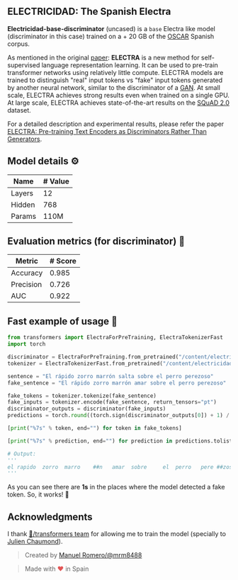 ## ELECTRICIDAD: The Spanish Electra

**Electricidad-base-discriminator** (uncased) is a ```base``` Electra like model (discriminator in this case) trained on a + 20 GB of  the [OSCAR](https://oscar-corpus.com/) Spanish corpus.

As mentioned in the original [paper](https://openreview.net/pdf?id=r1xMH1BtvB):
**ELECTRA** is a new method for self-supervised language representation learning. It can be used to pre-train transformer networks using relatively little compute. ELECTRA models are trained to distinguish "real" input tokens vs "fake" input tokens generated by another neural network, similar to the discriminator of a [GAN](https://arxiv.org/pdf/1406.2661.pdf). At small scale, ELECTRA achieves strong results even when trained on a single GPU. At large scale, ELECTRA achieves state-of-the-art results on the [SQuAD 2.0](https://rajpurkar.github.io/SQuAD-explorer/) dataset.

For a detailed description and experimental results, please refer the paper [ELECTRA: Pre-training Text Encoders as Discriminators Rather Than Generators](https://openreview.net/pdf?id=r1xMH1BtvB).


## Model details ⚙

|Name| # Value|
|-----|--------|
|Layers|	12   |
|Hidden |768 	|
|Params| 110M|

## Evaluation metrics (for discriminator) 🧾

|Metric | # Score |
|-------|---------|
|Accuracy| 0.985|
|Precision| 0.726|
|AUC | 0.922|



## Fast example of usage 🚀

```python
from transformers import ElectraForPreTraining, ElectraTokenizerFast
import torch

discriminator = ElectraForPreTraining.from_pretrained("/content/electricidad-base-discriminator")
tokenizer = ElectraTokenizerFast.from_pretrained("/content/electricidad-base-discriminator")

sentence = "El rápido zorro marrón salta sobre el perro perezoso"
fake_sentence = "El rápido zorro marrón amar sobre el perro perezoso"

fake_tokens = tokenizer.tokenize(fake_sentence)
fake_inputs = tokenizer.encode(fake_sentence, return_tensors="pt")
discriminator_outputs = discriminator(fake_inputs)
predictions = torch.round((torch.sign(discriminator_outputs[0]) + 1) / 2)

[print("%7s" % token, end="") for token in fake_tokens]

[print("%7s" % prediction, end="") for prediction in predictions.tolist()]

# Output:
'''
el rapido  zorro  marro    ##n   amar  sobre     el  perro   pere ##zoso    0.0    0.0    0.0    0.0    0.0    0.0    1.0    1.0    0.0    0.0    0.0    0.0    0.0[None, None, None, None, None, None, None, None, None, None, None, None, None
'''
```

As you can see there are **1s** in the places where the model detected a fake token. So, it works! 🎉

## Acknowledgments

I thank [🤗/transformers team](https://github.com/huggingface/transformers) for allowing me to train the model (specially to [Julien Chaumond](https://twitter.com/julien_c)).



> Created by [Manuel Romero/@mrm8488](https://twitter.com/mrm8488)

> Made with <span style="color: #e25555;">&hearts;</span> in Spain
